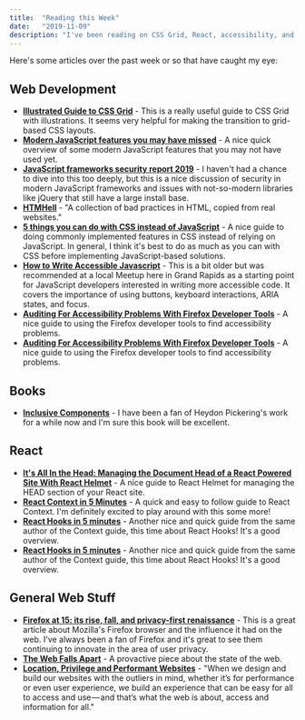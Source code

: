 ```yaml
---
title:  "Reading this Week"
date:   "2019-11-09"
description: "I've been reading on CSS Grid, React, accessibility, and the history of Mozilla Firefox."
---
```


Here's some articles over the past week or so that have caught my eye:

## Web Development

- **[Illustrated Guide to CSS Grid](http://grid.malven.co/)** - This is a really useful guide to CSS Grid with illustrations. It seems very helpful for making the transition to grid-based CSS layouts.
- **[Modern JavaScript features you may have missed](http://www.breck-mckye.com/blog/2019/10/modern-javascript-features-you-may-have-missed/)** - A nice quick overview of some modern JavaScript features that you may not have used yet.
- **[JavaScript frameworks security report 2019](https://snyk.io/blog/javascript-frameworks-security-report-2019/)** - I haven't had a chance to dive into this too deeply, but this is a nice discussion of security in modern JavaScript frameworks and issues with not-so-modern libraries like jQuery that still have a large install base.
- **[HTMHell](https://www.htmhell.dev/)** - "A collection of bad practices in HTML, copied from real websites."
- **[5 things you can do with CSS instead of JavaScript](https://blog.logrocket.com/5-things-you-can-do-with-css-instead-of-javascript/)** - A nice guide to doing commonly implemented features in CSS instead of relying on JavaScript. In general, I think it's best to do as much as you can with CSS before implementing JavaScript-based solutions.
- **[How to Write Accessible Javascript](https://benrobertson.io/accessibility/javascript-accessibility)** - This is a bit older but was recommended at a local Meetup here in Grand Rapids as a starting point for JavaScript developers interested in writing more accessible code. It covers the importance of using buttons, keyboard interactions, ARIA states, and focus. 
- **[Auditing For Accessibility Problems With Firefox Developer Tools](https://hacks.mozilla.org/2019/10/auditing-for-accessibility-problems-with-firefox-developer-tools/)** - A nice guide to using the Firefox developer tools to find accessibility problems. 
- **[Auditing For Accessibility Problems With Firefox Developer Tools](https://hacks.mozilla.org/2019/10/auditing-for-accessibility-problems-with-firefox-developer-tools/)** - A nice guide to using the Firefox developer tools to find accessibility problems. 

## Books

- **[Inclusive Components](https://www.smashingmagazine.com/2019/11/inclusive-components-prerelease/)** - I have been a fan of Heydon Pickering's work for a while now and I'm sure this book will be excellent.

## React

- **[It's All In the Head: Managing the Document Head of a React Powered Site With React Helmet](https://css-tricks.com/its-all-in-the-head-managing-the-document-head-of-a-react-powered-site-with-react-helmet/)** - A nice guide to React Helmet for managing the HEAD section of your React site. 
- **[React Context in 5 Minutes](https://www.freecodecamp.org/news/react-context-in-5-minutes/)** - A quick and easy to follow guide to React Context. I'm definitely excited to play around with this some more! 
- **[React Hooks in 5 minutes](https://www.freecodecamp.org/news/react-hooks-in-5-minutes/)** - Another nice and quick guide from the same author of the Context guide, this time about React Hooks! It's a good overview.
- **[React Hooks in 5 minutes](https://www.freecodecamp.org/news/react-hooks-in-5-minutes/)** - Another nice and quick guide from the same author of the Context guide, this time about React Hooks! It's a good overview.

## General Web Stuff

- **[Firefox at 15: its rise, fall, and privacy-first renaissance](https://www.fastcompany.com/90428050/firefox-at-15-its-rise-fall-and-privacy-first-renaissance)** - This is a great article about Mozilla's Firefox browser and the influence it had on the web. I've always been a fan of Firefox and it's great to see them continuing to innovate in the area of user privacy. 
- **[The Web Falls Apart](https://www.baldurbjarnason.com/the-weakened-web/?mc_cid=debdf52ec0&mc_eid=032ab5d766)** - A provactive piece about the state of the web.
- **[Location, Privilege and Performant Websites](https://blog.stephaniestimac.com/posts/10-30-2019-performance/)** - "When we design and build our websites with the outliers in mind, whether it’s for performance or even user experience, we build an experience that can be easy for all to access and use — and that’s what the web is about, access and information for all."


